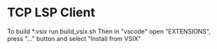 # TCP LSP Client

To build *.vsix run build_vsix.sh
Then in "vscode" open "EXTENSIONS", 
press "..." button 
and select "Install from VSIX"
